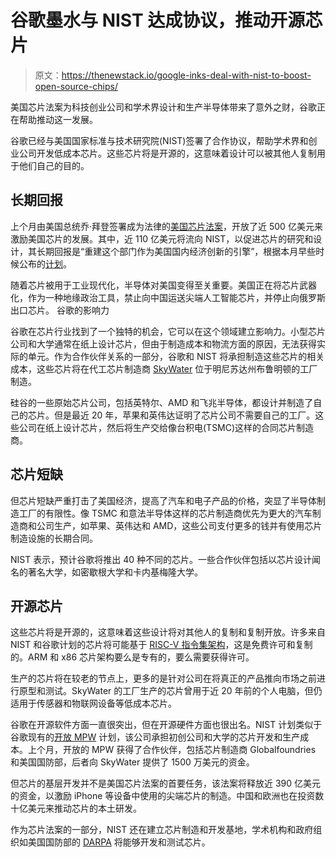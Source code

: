 # 谷歌墨水与 NIST 达成协议，推动开源芯片

> 原文：<https://thenewstack.io/google-inks-deal-with-nist-to-boost-open-source-chips/>

美国芯片法案为科技创业公司和学术界设计和生产半导体带来了意外之财，谷歌正在帮助推动这一发展。

谷歌已经与美国国家标准与技术研究院(NIST)签署了合作协议，帮助学术界和创业公司开发低成本芯片。这些芯片将是开源的，这意味着设计可以被其他人复制用于他们自己的目的。

## 长期回报

上个月由美国总统乔·拜登签署成为法律的[美国芯片法案](https://thenewstack.io/chips-act-pushes-funding-to-exascale-app-dev-and-devsecops/)，开放了近 500 亿美元来激励美国芯片的发展。其中，近 110 亿美元将流向 NIST，以促进芯片的研究和设计，其长期回报是“重建这个部门作为美国国内经济创新的引擎”，根据本月早些时候公布的[计划](https://www.nist.gov/system/files/documents/2022/09/13/CHIPS-for-America-Strategy%20%28Sept%206%2C%202022%29.pdf)。

随着芯片被用于工业现代化，半导体对美国变得至关重要。美国正在将芯片武器化，作为一种地缘政治工具，禁止向中国运送尖端人工智能芯片，并停止向俄罗斯出口芯片。
谷歌的影响力

谷歌在芯片行业找到了一个独特的机会，它可以在这个领域建立影响力。小型芯片公司和大学通常在纸上设计芯片，但由于制造成本和物流方面的原因，无法获得实际的单元。作为合作伙伴关系的一部分，谷歌和 NIST 将承担制造这些芯片的相关成本，这些芯片将在代工芯片制造商 [SkyWater](https://www.skywatertechnology.com/) 位于明尼苏达州布鲁明顿的工厂制造。

硅谷的一些原始芯片公司，包括英特尔、AMD 和飞兆半导体，都设计并制造了自己的芯片。但是最近 20 年，苹果和英伟达证明了芯片公司不需要自己的工厂。这些公司在纸上设计芯片，然后将生产交给像台积电(TSMC)这样的合同芯片制造商。

## 芯片短缺

但芯片短缺严重打击了美国经济，提高了汽车和电子产品的价格，突显了半导体制造工厂的有限性。像 TSMC 和意法半导体这样的芯片制造商优先为更大的汽车制造商和公司生产，如苹果、英伟达和 AMD，这些公司支付更多的钱并有使用芯片制造设施的长期合同。

NIST 表示，预计谷歌将推出 40 种不同的芯片。一些合作伙伴包括以芯片设计闻名的著名大学，如密歇根大学和卡内基梅隆大学。

## 开源芯片

这些芯片将是开源的，这意味着这些设计将对其他人的复制和复制开放。许多来自 NIST 和谷歌计划的芯片将可能基于 [RISC-V 指令集架构](https://thenewstack.io/open-source-risc-v-serving-a-side-of-software-with-chips/)，这是免费许可和复制的。ARM 和 x86 芯片架构要么是专有的，要么需要获得许可。

生产的芯片将在较老的节点上，更多的是针对公司在将真正的产品推向市场之前进行原型和测试。SkyWater 的工厂生产的芯片曾用于近 20 年前的个人电脑，但仍适用于传感器和物联网设备等低成本芯片。

谷歌在开源软件方面一直很突出，但在开源硬件方面也很出名。NIST 计划类似于谷歌现有的[开放 MPW](https://thenewstack.io/google-puts-open-source-in-chip-design-and-manufacturing/) 计划，该公司承担初创公司和大学的芯片开发和生产成本。上个月，开放的 MPW 获得了合作伙伴，包括芯片制造商 Globalfoundries 和美国国防部，后者向 SkyWater 提供了 1500 万美元的资金。

但芯片的基层开发并不是美国芯片法案的首要任务，该法案将释放近 390 亿美元的资金，以激励 iPhone 等设备中使用的尖端芯片的制造。中国和欧洲也在投资数十亿美元来推动芯片的本土研发。

作为芯片法案的一部分，NIST 还在建立芯片制造和开发基地，学术机构和政府组织如美国国防部的 [DARPA](https://www.darpa.mil/) 将能够开发和测试芯片。

<svg xmlns:xlink="http://www.w3.org/1999/xlink" viewBox="0 0 68 31" version="1.1"><title>Group</title> <desc>Created with Sketch.</desc></svg>